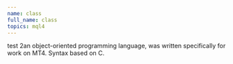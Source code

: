 ```yaml
---
name: class
full_name: class
topics: mql4
---
```

test 2an object-oriented programming language, was written specifically for work on MT4. Syntax based on C.